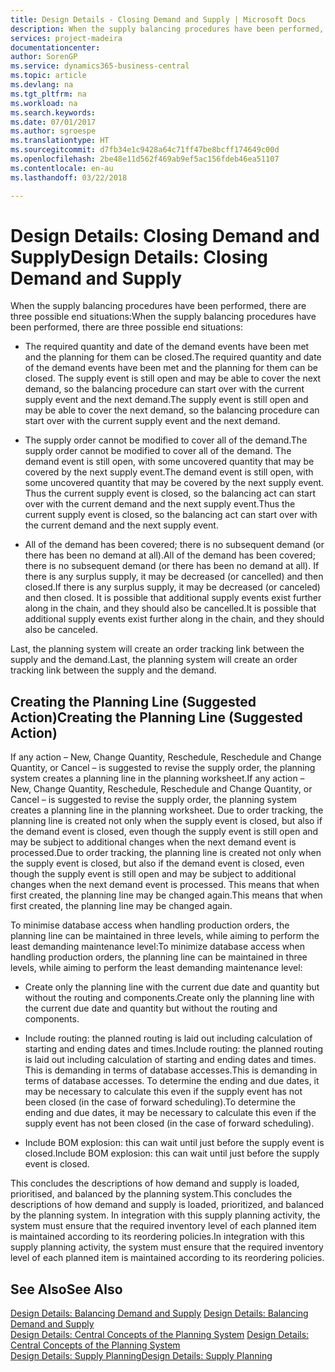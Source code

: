 ```yaml
---
title: Design Details - Closing Demand and Supply | Microsoft Docs
description: When the supply balancing procedures have been performed, there are three possible end situations.
services: project-madeira
documentationcenter: 
author: SorenGP
ms.service: dynamics365-business-central
ms.topic: article
ms.devlang: na
ms.tgt_pltfrm: na
ms.workload: na
ms.search.keywords: 
ms.date: 07/01/2017
ms.author: sgroespe
ms.translationtype: HT
ms.sourcegitcommit: d7fb34e1c9428a64c71ff47be8bcff174649c00d
ms.openlocfilehash: 2be48e11d562f469ab9ef5ac156fdeb46ea51107
ms.contentlocale: en-au
ms.lasthandoff: 03/22/2018

---
```

# <a name="design-details-closing-demand-and-supply"></a><span data-ttu-id="bb6b8-103">Design Details: Closing Demand and Supply</span><span class="sxs-lookup"><span data-stu-id="bb6b8-103">Design Details: Closing Demand and Supply</span></span>
<span data-ttu-id="bb6b8-104">When the supply balancing procedures have been performed, there are three possible end situations:</span><span class="sxs-lookup"><span data-stu-id="bb6b8-104">When the supply balancing procedures have been performed, there are three possible end situations:</span></span>  

-   <span data-ttu-id="bb6b8-105">The required quantity and date of the demand events have been met and the planning for them can be closed.</span><span class="sxs-lookup"><span data-stu-id="bb6b8-105">The required quantity and date of the demand events have been met and the planning for them can be closed.</span></span> <span data-ttu-id="bb6b8-106">The supply event is still open and may be able to cover the next demand, so the balancing procedure can start over with the current supply event and the next demand.</span><span class="sxs-lookup"><span data-stu-id="bb6b8-106">The supply event is still open and may be able to cover the next demand, so the balancing procedure can start over with the current supply event and the next demand.</span></span>  

-   <span data-ttu-id="bb6b8-107">The supply order cannot be modified to cover all of the demand.</span><span class="sxs-lookup"><span data-stu-id="bb6b8-107">The supply order cannot be modified to cover all of the demand.</span></span> <span data-ttu-id="bb6b8-108">The demand event is still open, with some uncovered quantity that may be covered by the next supply event.</span><span class="sxs-lookup"><span data-stu-id="bb6b8-108">The demand event is still open, with some uncovered quantity that may be covered by the next supply event.</span></span> <span data-ttu-id="bb6b8-109">Thus the current supply event is closed, so the balancing act can start over with the current demand and the next supply event.</span><span class="sxs-lookup"><span data-stu-id="bb6b8-109">Thus the current supply event is closed, so the balancing act can start over with the current demand and the next supply event.</span></span>  

-   <span data-ttu-id="bb6b8-110">All of the demand has been covered; there is no subsequent demand (or there has been no demand at all).</span><span class="sxs-lookup"><span data-stu-id="bb6b8-110">All of the demand has been covered; there is no subsequent demand (or there has been no demand at all).</span></span> <span data-ttu-id="bb6b8-111">If there is any surplus supply, it may be decreased (or cancelled) and then closed.</span><span class="sxs-lookup"><span data-stu-id="bb6b8-111">If there is any surplus supply, it may be decreased (or canceled) and then closed.</span></span> <span data-ttu-id="bb6b8-112">It is possible that additional supply events exist further along in the chain, and they should also be cancelled.</span><span class="sxs-lookup"><span data-stu-id="bb6b8-112">It is possible that additional supply events exist further along in the chain, and they should also be canceled.</span></span>  

 <span data-ttu-id="bb6b8-113">Last, the planning system will create an order tracking link between the supply and the demand.</span><span class="sxs-lookup"><span data-stu-id="bb6b8-113">Last, the planning system will create an order tracking link between the supply and the demand.</span></span>  

## <a name="creating-the-planning-line-suggested-action"></a><span data-ttu-id="bb6b8-114">Creating the Planning Line (Suggested Action)</span><span class="sxs-lookup"><span data-stu-id="bb6b8-114">Creating the Planning Line (Suggested Action)</span></span>  
 <span data-ttu-id="bb6b8-115">If any action – New, Change Quantity, Reschedule, Reschedule and Change Quantity, or Cancel – is suggested to revise the supply order, the planning system creates a planning line in the planning worksheet.</span><span class="sxs-lookup"><span data-stu-id="bb6b8-115">If any action – New, Change Quantity, Reschedule, Reschedule and Change Quantity, or Cancel – is suggested to revise the supply order, the planning system creates a planning line in the planning worksheet.</span></span> <span data-ttu-id="bb6b8-116">Due to order tracking, the planning line is created not only when the supply event is closed, but also if the demand event is closed, even though the supply event is still open and may be subject to additional changes when the next demand event is processed.</span><span class="sxs-lookup"><span data-stu-id="bb6b8-116">Due to order tracking, the planning line is created not only when the supply event is closed, but also if the demand event is closed, even though the supply event is still open and may be subject to additional changes when the next demand event is processed.</span></span> <span data-ttu-id="bb6b8-117">This means that when first created, the planning line may be changed again.</span><span class="sxs-lookup"><span data-stu-id="bb6b8-117">This means that when first created, the planning line may be changed again.</span></span>  

 <span data-ttu-id="bb6b8-118">To minimise database access when handling production orders, the planning line can be maintained in three levels, while aiming to perform the least demanding maintenance level:</span><span class="sxs-lookup"><span data-stu-id="bb6b8-118">To minimize database access when handling production orders, the planning line can be maintained in three levels, while aiming to perform the least demanding maintenance level:</span></span>  

-   <span data-ttu-id="bb6b8-119">Create only the planning line with the current due date and quantity but without the routing and components.</span><span class="sxs-lookup"><span data-stu-id="bb6b8-119">Create only the planning line with the current due date and quantity but without the routing and components.</span></span>  

-   <span data-ttu-id="bb6b8-120">Include routing: the planned routing is laid out including calculation of starting and ending dates and times.</span><span class="sxs-lookup"><span data-stu-id="bb6b8-120">Include routing: the planned routing is laid out including calculation of starting and ending dates and times.</span></span> <span data-ttu-id="bb6b8-121">This is demanding in terms of database accesses.</span><span class="sxs-lookup"><span data-stu-id="bb6b8-121">This is demanding in terms of database accesses.</span></span> <span data-ttu-id="bb6b8-122">To determine the ending and due dates, it may be necessary to calculate this even if the supply event has not been closed (in the case of forward scheduling).</span><span class="sxs-lookup"><span data-stu-id="bb6b8-122">To determine the ending and due dates, it may be necessary to calculate this even if the supply event has not been closed (in the case of forward scheduling).</span></span>  

-   <span data-ttu-id="bb6b8-123">Include BOM explosion: this can wait until just before the supply event is closed.</span><span class="sxs-lookup"><span data-stu-id="bb6b8-123">Include BOM explosion: this can wait until just before the supply event is closed.</span></span>  

 <span data-ttu-id="bb6b8-124">This concludes the descriptions of how demand and supply is loaded, prioritised, and balanced by the planning system.</span><span class="sxs-lookup"><span data-stu-id="bb6b8-124">This concludes the descriptions of how demand and supply is loaded, prioritized, and balanced by the planning system.</span></span> <span data-ttu-id="bb6b8-125">In integration with this supply planning activity, the system must ensure that the required inventory level of each planned item is maintained according to its reordering policies.</span><span class="sxs-lookup"><span data-stu-id="bb6b8-125">In integration with this supply planning activity, the system must ensure that the required inventory level of each planned item is maintained according to its reordering policies.</span></span>  

## <a name="see-also"></a><span data-ttu-id="bb6b8-126">See Also</span><span class="sxs-lookup"><span data-stu-id="bb6b8-126">See Also</span></span>  
 <span data-ttu-id="bb6b8-127">[Design Details: Balancing Demand and Supply](design-details-balancing-demand-and-supply.md) </span><span class="sxs-lookup"><span data-stu-id="bb6b8-127">[Design Details: Balancing Demand and Supply](design-details-balancing-demand-and-supply.md) </span></span>  
 <span data-ttu-id="bb6b8-128">[Design Details: Central Concepts of the Planning System](design-details-central-concepts-of-the-planning-system.md) </span><span class="sxs-lookup"><span data-stu-id="bb6b8-128">[Design Details: Central Concepts of the Planning System](design-details-central-concepts-of-the-planning-system.md) </span></span>  
 [<span data-ttu-id="bb6b8-129">Design Details: Supply Planning</span><span class="sxs-lookup"><span data-stu-id="bb6b8-129">Design Details: Supply Planning</span></span>](design-details-supply-planning.md)

